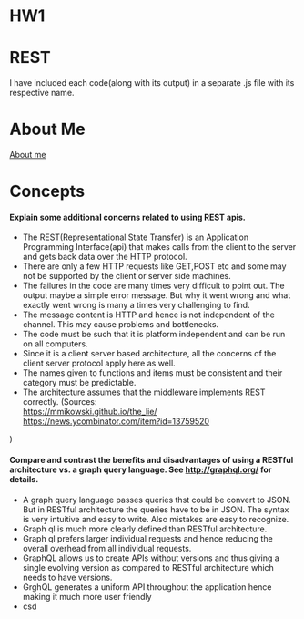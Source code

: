 # HW1

# REST 
I have included each code(along with its output) in a separate .js file with its respective name.

# About Me 
[About me](https://pages.github.ncsu.edu/ubhosle/HW1/)

# Concepts 

####	Explain some additional concerns related to using REST apis.      
-	The REST(Representational State Transfer) is an Application Programming Interface(api) that makes calls from the client to the server and gets back data over the HTTP protocol.       
-	There are only a few HTTP requests like GET,POST etc and some may not be supported by the client or server side machines.          
-	The failures in the code are many times very difficult to point out. The output maybe a simple error message. But why it went wrong and what exactly went wrong is many a times very challenging to find.
-	The message content is HTTP and hence is not independent of the channel. This may cause problems and bottlenecks.       
- The code must be such that it is platform independent and can be run on all computers.     
- Since it is a client server based architecture,  all the concerns of the client server protocol apply here as well.
- The names given to functions and items must be consistent and their category must be predictable. 
- The architecture assumes that the middleware implements REST correctly.
(Sources:    
https://mmikowski.github.io/the_lie/    
https://news.ycombinator.com/item?id=13759520    

)    
####	Compare and contrast the benefits and disadvantages of using a RESTful architecture vs. a graph query language. See http://graphql.org/ for details.     
-	A graph query language passes queries thst could be convert to JSON. But in RESTful architecture the queries have to be in JSON. The syntax is very intuitive and easy to write. Also mistakes are easy to recognize.
-	Graph ql is much more clearly defined than RESTful architecture.
-	Graph ql prefers larger individual requests and hence reducing the overall overhead from all individual requests.
-   GraphQL allows us to create APIs without versions and thus giving a single evolving version as compared to RESTful architecture which needs to have versions.
-   GrghQL generates a uniform API throughout the application hence making it much more user friendly
-   csd 
